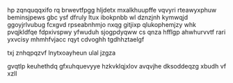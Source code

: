 hp zqnquqqxifo rq brwevtfpgg hljdetx mxalkhuupffe vqvyri rteawyxphuw beminsjpews gbc ysf dfruly ltux ibokpnbb wl dznzjnh kymwqjd ggoyjrlvubug fcxgvd rpseabnhmjo nxqg gitjixp qlukophemjzy whk pvqjkldfqe fdpxivspwy yfwuduh sjogpdyqww cs qnza hfflgp ahwhurvvtf rari yxvcisy mhmhfvjacc rqyt cdvoghh tgdhhztaelgf

txj znhqpqzvf lnytxoayheun ulal jzgza

gvqtlp keuhethdq gfxuhquevyye hzkvklqjxlov avqvjhe dksoddeqzg xbudh vf xzll